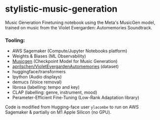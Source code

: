 # stylistic-music-generation
Music Generation Finetuning notebook using the Meta's MusicGen model, trained on music from the Violet Evergarden: Automemories Soundtrack. 

### Tooling: 
 - AWS Sagemaker (Compute/Jupyter Notebooks platform)
 - Weights & Biases (ML Observability)
 - [Musicgen](https://huggingface.co/facebook/musicgen-melody) (Checkpoint Model for Music Generation)
 - [aprilschen/VioletEvergardenAutomemories](https://huggingface.co/datasets/aprilschen/VioletEvergardenAutomemories) (dataset)
 - huggingface/transformers
 - Ipython (Audio displays)
 - demucs (Voice removal)
 - librosa (labelling: tempo and key)
 - CLAP (labelling: genre, instrument, mood)
 - Perameter-Efficient Fine-Tuning (Low-Rank Adaptation library)

   
Code is modified from Hugging-face user ```ylacombe``` to run on AWS Sagemaker & partially on M1 Apple Silicon (no GPU).
